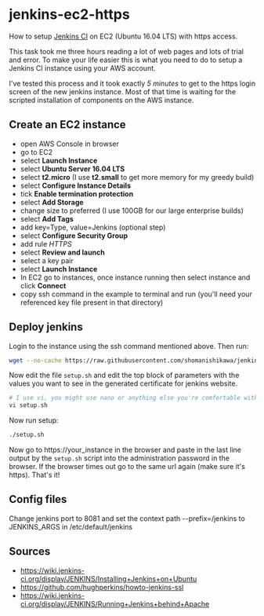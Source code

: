 # jenkins-ec2-https
How to setup [Jenkins CI](https://jenkins.io/) on EC2 (Ubuntu 16.04 LTS) with https access.

This task took me three hours reading a lot of web pages and lots of trial and error. To make your life easier this is what you need to do to setup a Jenkins CI instance using your AWS account.

I've tested this process and it took exactly *5 minutes* to get to the https login screen of the new jenkins instance. Most of that time is waiting for the scripted installation of components on the AWS instance.

## Create an EC2 instance
* open AWS Console in browser
* go to EC2
* select **Launch Instance**
* select **Ubuntu Server 16.04 LTS**
* select **t2.micro** (I use **t2.small** to get more memory for my greedy build)
* select **Configure Instance Details**
* tick **Enable termination protection**
* select **Add Storage**
* change size to preferred (I use 100GB for our large enterprise builds)
* select **Add Tags**
* add key=Type, value=Jenkins (optional step)
* select **Configure Security Group**
* add rule *HTTPS*
* select **Review and launch**
* select a key pair
* select **Launch Instance**
* In EC2 go to instances, once instance running then select instance and click **Connect**
* copy ssh command in the example to terminal and run (you'll need your referenced key file present in that directory)

## Deploy jenkins
Login to the instance using the ssh command mentioned above. Then run:
```bash
wget --no-cache https://raw.githubusercontent.com/shomanishikawa/jenkins-ec2-https/master/setup.sh && chmod +x setup.sh
```
Now edit the file `setup.sh` and edit the top block of parameters with the values you want to see in the generated certificate for jenkins website.
```bash
# I use vi, you might use nano or anything else you're comfortable with
vi setup.sh
```
Now run setup:
```bash
./setup.sh
```
Now go to https://your_instance in the browser and paste in the last line output by the `setup.sh` script into the administration password in the browser. If the browser times out go to the same url again (make sure it's https). That's it!


## Config files
Change jenkins port to 8081 and set the context path --prefix=/jenkins to JENKINS_ARGS in /etc/default/jenkins

## Sources
* https://wiki.jenkins-ci.org/display/JENKINS/Installing+Jenkins+on+Ubuntu
* https://github.com/hughperkins/howto-jenkins-ssl
* https://wiki.jenkins-ci.org/display/JENKINS/Running+Jenkins+behind+Apache
